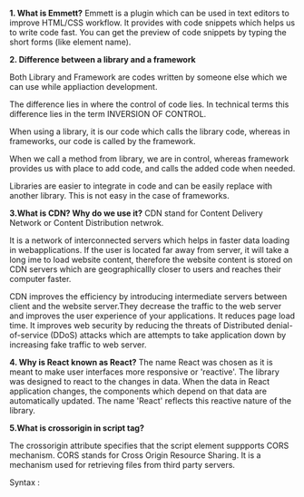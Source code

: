 **1. What is Emmett?**
Emmett is a plugin which can be used in text editors to improve HTML/CSS workflow. It provides with code snippets which helps us to write code fast. You can get the preview of code snippets by typing the short forms (like element name).

**2. Difference between a library and a framework**

Both Library and Framework are codes written by someone else which we can use while appliaction development.

The difference lies in where the control of code lies. In technical terms this difference lies in the term INVERSION OF CONTROL.

When using a library, it is our code which calls the library code, whereas in frameworks, our code is called by the framework.

When we call a method from library, we are in control, whereas framework provides us with place to add code, and calls the added code when needed.

Libraries are easier to integrate in code and can be easily replace with another library. This is not easy in the case of frameworks.

**3.What is CDN? Why do we use it?**
CDN stand for Content Delivery Network or Content Distribution netwrok.

It is a network of interconnected servers which helps in faster data loading in webapplications.
If the user is located far away from server, it will take a long ime to load website content, therefore the website content is stored on CDN servers which are geographicallly closer to users and reaches their computer faster.

CDN improves the efficiency by introducing intermediate servers between client and the website server.They decrease the traffic to the web server and improves the user experience of your applications. It reduces page load time. It improves web security by reducing the threats of Distributed denial-of-service (DDoS) attacks which are attempts to take application down by increasing fake traffic to web server.

**4. Why is React known as React?**
The name React was chosen as it is meant to make user interfaces more responsive or 'reactive'. The library was designed to react to the changes in data. When the data in React application changes, the components which depend on that data are automatically updated. The name 'React' reflects this reactive nature of the library.

**5.What is crossorigin in script tag?**

The crossorigin attribute specifies that the script element suppports CORS mechanism. CORS stands for Cross Origin Resource Sharing. It is a mechanism used for retrieving files from third party servers.

Syntax : <script crossorigin="anonymous | use-credentials">

anonymous or "" or blank : A cross origin request will be sent without any credentials and basic http authentication is performed.

use-credentials: A cross-origin request will be sent with credentials, cookies, and certificate.

**6. What is diference between React and ReactDOM?**

The React Package holds the source for components, props and all the code that is react. ReactDOM is the middleman which renders the react element in browser. It is like a glue which helps us to connect our react application to index.html with the help of ReactDOM.render() method.

**7. What is difference between react.development.js and react.production.js files via CDN?**
The production version of React CDN is minimized and more optimized.

**8. What is async and defer?**

Async and defer are boolean attributes which are used along with script tag to load external scripts efficiently in our wepage.

When async & defer is not used: As soon as the script tag is encountered while html parsing, parsing is paused, script is fetched and executed and then the html parsing is resumed. Here script blocks the rendering of html for some time in between hence it is not a good practice.

Async: Scripts are fetched in parallel when html parsing is going on. As soon as the script is fetched, the html pasrsing is paused and script is executed. Parsing is resumed when the script execution is completed.
When using multiple scripts which might be dependent on each other, async should not be used as it does not guarantee the order of execution of scripts. It can be used when using scripts which are independent.

defer: Script fetching and html parsing is done in parallel. But the scripts are executed only when the html parsing is completed. It maintains the order of execution when multiple scripts are used.
